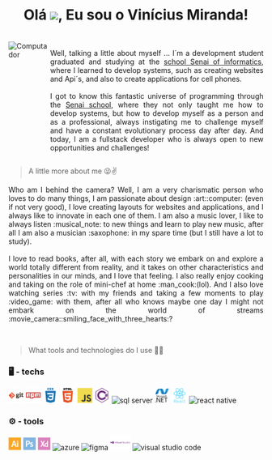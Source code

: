 
<h1 align="center">Olá <img src="https://raw.githubusercontent.com/kaueMarques/kaueMarques/master/hi.gif" width="30px">, Eu sou o Vinícius Miranda!</h1><br/>

<div style="display : flex; align-item: center">
  <img src="https://raw.githubusercontent.com/MicaelliMedeiros/micaellimedeiros/master/image/computer-illustration.png" min-width="400px" max-width="400px" width="400px" align="right" alt="Computador">
  
  <div align="Justify">
  
  Well, talking a little about myself ... I´m a development student graduated and studying at the [school Senai of informatics](https://informatica.sp.senai.br/),        where I learned to develop systems, such as creating websites and Api´s, and also to create applications for cell phones.
  <br/><br/>
  I got to know this fantastic universe of programming through the [Senai school](https://github.com/senai-desenvolvimento), where they not only taught me how to develop systems, but how to develop myself as a person and as a professional, always instigating me to challenge myself and have a constant evolutionary process day after day. And today, I am a fullstack developer who is always open to new opportunities and challenges!
  </div><hr/>
</div>


> A little more about me :stuck_out_tongue_winking_eye::v:

<p align="Justify">
  Who am I behind the camera? Well, I am a very charismatic person who loves to do many things, I am passionate about design :art::computer: (even if not very good), I love creating layouts for websites and applications, and I always like to innovate in each one of them. I am also a music lover, I like to always listen :musical_note: to new things and learn to play new music, after all I am also a musician  	:saxophone: in my spare time (but I still have a lot to study).
  <br/><br/>
I love to read books, after all, with each story we embark on and explore a world totally different from reality, and it takes on other characteristics and personalities in our minds, and I love that feeling. I also really enjoy cooking and taking on the role of mini-chef at home :man_cook:(lol). And I also love watching series :tv: with my friends and taking a few moments to play :video_game: with them, after all who knows maybe one day I might not embark on the world of streams  	:movie_camera::smiling_face_with_three_hearts:?
</p><br/>

> What tools and technologies do I use :technologist:

### :desktop_computer: - techs
<p align="left">
  <img src="https://github.com/devicons/devicon/blob/master/icons/git/git-original-wordmark.svg" alt="git" width="30" height="30"/>
  <img src="https://github.com/devicons/devicon/blob/master/icons/npm/npm-original-wordmark.svg" alt="npm" width="30" height="30"/>
  <img src="https://raw.githubusercontent.com/devicons/devicon/master/icons/css3/css3-plain-wordmark.svg" alt="css3"  width="30" height="30"/>
  <img src="https://raw.githubusercontent.com/devicons/devicon/master/icons/html5/html5-original-wordmark.svg" alt="html5"  width="30" height="30"/>
  <img src="https://raw.githubusercontent.com/devicons/devicon/master/icons/javascript/javascript-original.svg" alt="javascript" width="30" height="30"/>
  <img src="https://github.com/devicons/devicon/blob/master/icons/csharp/csharp-line.svg" alt="csharp" width="30" height="30"/>
  <img src="https://user-images.githubusercontent.com/50583973/111923290-36cece00-8a7d-11eb-9ad7-2d614e3af27f.png" alt="sql server" width="35" height="30"/>
  <img src="https://github.com/devicons/devicon/blob/master/icons/dot-net/dot-net-original-wordmark.svg" alt="dot net" width="30" height="30"/>
  <img src="https://raw.githubusercontent.com/devicons/devicon/master/icons/react/react-original-wordmark.svg" alt="react" width="30" height="30"/>
  <img src="https://user-images.githubusercontent.com/50583973/111923052-03d80a80-8a7c-11eb-8916-e0bc35091931.png" alt="react native" width="25" height="30"/>
</p>

### :gear: - tools
<p align="left">
  <img src="https://github.com/devicons/devicon/blob/master/icons/illustrator/illustrator-plain.svg" alt="illustrator" width="25" height="25"/>
  <img src="https://github.com/devicons/devicon/blob/master/icons/photoshop/photoshop-plain.svg" alt="photoshop" width="25" height="25"/>
  <img src="https://github.com/devicons/devicon/blob/master/icons/xd/xd-plain.svg" alt="xd" width="25" height="25"/>
  <img src="https://user-images.githubusercontent.com/50583973/111923548-8f529b00-8a7e-11eb-98b0-e8557c62ea05.png" alt="azure" width="75" height="25"/>
  <img src="https://user-images.githubusercontent.com/50583973/111923608-bf9a3980-8a7e-11eb-9550-8c8ba5457d66.png" alt="figma" width="60" height="25"/>
  <img src="https://github.com/devicons/devicon/blob/master/icons/visualstudio/visualstudio-plain-wordmark.svg" alt="visual studio" width="40" height="30"/>
  <img src="https://user-images.githubusercontent.com/50583973/111923726-44855300-8a7f-11eb-9702-1190c153f4f0.png" alt="visual studio code" width="25" height="25"/>
</p>
